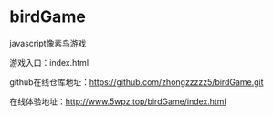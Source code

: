 # birdGame
javascript像素鸟游戏

游戏入口：index.html

github在线仓库地址：https://github.com/zhongzzzzz5/birdGame.git

在线体验地址：http://www.5wpz.top/birdGame/index.html